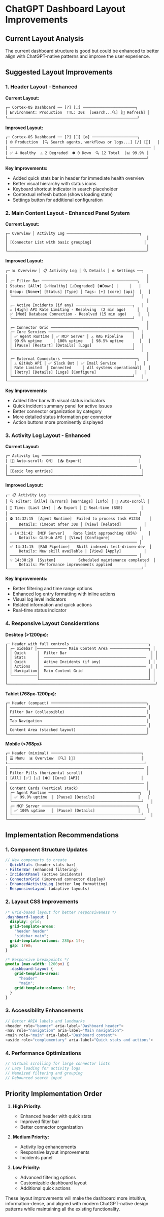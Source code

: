 # ChatGPT Dashboard Layout Improvements

## Current Layout Analysis

The current dashboard structure is good but could be enhanced to better align with ChatGPT-native patterns and improve the user experience.

## Suggested Layout Improvements

### 1. Header Layout - Enhanced

**Current Layout:**
```
┌─ Cortex-OS Dashboard ── [?] [⛶] ───────────────────────┐
│ Environment: Production  TTL: 30s  [Search...🔍] [🔄 Refresh] │
└─────────────────────────────────────────────────────────┘
```

**Improved Layout:**
```
┌─ Cortex-OS Dashboard ── [?] [⛶] [⚙️] ────────────────────┐
│ 🌐 Production  [🔍 Search agents, workflows or logs...] [/] [🔄]   │
│ ────────────────────────────────────────────────────────────── │
│ ✅ 4 Healthy  ⚠️ 2 Degraded  ⛔ 0 Down  🔍 12 Total  │📊 99.9% │
└─────────────────────────────────────────────────────────────┘
```

**Key Improvements:**
- Added quick stats bar in header for immediate health overview
- Better visual hierarchy with status icons
- Keyboard shortcut indicator in search placeholder
- Contextual refresh button (shows loading state)
- Settings button for additional configuration

### 2. Main Content Layout - Enhanced Panel System

**Current Layout:**
```
┌─ Overview │ Activity Log ────────────────────────────────┐
│                                                             │
│ [Connector List with basic grouping]                       │
│                                                             │
└─────────────────────────────────────────────────────────────┘
```

**Improved Layout:**
```
┌─ 📊 Overview │ 📋 Activity Log │ 🔍 Details │ ⚙️ Settings ──┐
│                                                             │
│ ┌─ Filter Bar ──────────────────────────────────────────┐   │
│ Status: [All▼] [✅Healthy] [⚠️Degraded] [⛔Down] │     │   │
│ Group: [None▼] [Status] [Type] │ Tags: [+] [core] [api]  │   │
│ └─────────────────────────────────────────────────────┘   │
│                                                             │
│ ┌─ Active Incidents (if any) ─────────────────────────┐   │
│ ⚠️ [High] API Rate Limiting - Resolving  (2 min ago)     │   │
│ ✅ [Med] Database Connection - Resolved (15 min ago)     │   │
│ └─────────────────────────────────────────────────────┘   │
│                                                             │
│ ┌─ Connector Grid ──────────────────────────────────────┐   │
│ ┌─ Core Services ─────────────────────────────────────┐   │
│ │ ✅ Agent Runtime │ ✅ MCP Server │ ⚠️ RAG Pipeline    │   │
│ │ 99.9% uptime     │ 100% uptime    │ 98.5% uptime       │   │
│ │ [Pause] [Restart] [Details] [Logs]                  │   │
│ └─────────────────────────────────────────────────────┘   │
│                                                             │
│ ┌─ External Connectors ─────────────────────────────────┐   │
│ │ ⚠️ GitHub API │ ✅ Slack Bot │ ✅ Email Service        │   │
│ │ Rate Limited  │ Connected     │ All systems operational│   │
│ │ [Retry] [Details] [Logs] [Configure]                 │   │
│ └─────────────────────────────────────────────────────┘   │
└─────────────────────────────────────────────────────────────┘
```

**Key Improvements:**
- Added filter bar with visual status indicators
- Quick incident summary panel for active issues
- Better connector organization by category
- More detailed status information per connector
- Action buttons more prominently displayed

### 3. Activity Log Layout - Enhanced

**Current Layout:**
```
┌─ Activity Log ───────────────────────────────────────────┐
│ [📜 Auto-scroll: ON]  [📥 Export]                         │
│ ──────────────────────────────────────────────────────── │
│ [Basic log entries]                                       │
└───────────────────────────────────────────────────────────┘
```

**Improved Layout:**
```
┌─ 📋 Activity Log ────────────────────────────────────────┐
│ 🔍 Filter: [All▼] [Errors] [Warnings] [Info] │ 📜 Auto-scroll │
│ 📅 Time: [Last 1h▼] │ 📥 Export │ 🔄 Real-time (SSE)        │
│ ──────────────────────────────────────────────────────── │
│ ⛔ 14:32:15  [Agent Runtime]  Failed to process task #1234    │
│     Details: Timeout after 30s │ [View] [Related]          │
│ ──────────────────────────────────────────────────────── │
│ ⚠️ 14:31:42  [MCP Server]    Rate limit approaching (85%)     │
│     Details: GitHub API │ [View] [Configure]              │
│ ──────────────────────────────────────────────────────── │
│ ✅ 14:31:15  [RAG Pipeline]   Skill indexed: test-driven-dev  │
│     Details: New skill available │ [View] [Apply]          │
│ ──────────────────────────────────────────────────────── │
│ 💡 14:30:28  [System]          Scheduled maintenance completed  │
│     Details: Performance improvements applied              │
└───────────────────────────────────────────────────────────┘
```

**Key Improvements:**
- Better filtering and time range options
- Enhanced log entry formatting with inline actions
- Visual log level indicators
- Related information and quick actions
- Real-time status indicator

### 4. Responsive Layout Considerations

**Desktop (>1200px):**
```
┌─ Header with full controls ──────────────────────────────────┐
│ ┌─ Sidebar │───────────── Main Content Area ─────────────────┐ │
│ │ Quick     │  Filter Bar                                     │ │
│ │ Stats     │  ─────────────────────────────────────────────  │ │
│ │ Quick     │  Active Incidents (if any)                     │ │
│ │ Actions   │  ─────────────────────────────────────────────  │ │
│ │ Navigation│  Main Content Grid                             │ │
│ └───────────│                                                │ │
│             └────────────────────────────────────────────────┘ │
└─────────────────────────────────────────────────────────────────┘
```

**Tablet (768px-1200px):**
```
┌─ Header (compact) ──────────────────────────────────────────┐
│ ──────────────────────────────────────────────────────────── │
│ Filter Bar (collapsible)                                    │
│ ──────────────────────────────────────────────────────────── │
│ Tab Navigation                                              │
│ ──────────────────────────────────────────────────────────── │
│ Content Area (stacked layout)                               │
└─────────────────────────────────────────────────────────────┘
```

**Mobile (<768px):**
```
┌─ Header (minimal) ────────────────────────────────────────┐
│ ☰ Menu  📊 Overview  [🔍] [🔄]                             │
└────────────────────────────────────────────────────────────┘
│ ─────────────────────────────────────────────────────────── │
│ Filter Pills (horizontal scroll)                            │
│ [All] [✅] [⚠️] [⛔] [Core] [API]                           │
│ ─────────────────────────────────────────────────────────── │
│ Content Cards (vertical stack)                              │
│ ┌─ Agent Runtime ────────────────────────────────────────┐   │
│ │ ✅ 99.9% uptime  │ [Pause] [Details]                   │   │
│ └─────────────────────────────────────────────────────────┘   │
│ ┌─ MCP Server ──────────────────────────────────────────┐   │
│ │ ✅ 100% uptime   │ [Pause] [Details]                   │   │
│ └─────────────────────────────────────────────────────────┘   │
└────────────────────────────────────────────────────────────┘
```

## Implementation Recommendations

### 1. Component Structure Updates

```typescript
// New components to create
- QuickStats (header stats bar)
- FilterBar (enhanced filtering)
- IncidentPanel (active incidents)
- ConnectorGrid (improved connector display)
- EnhancedActivityLog (better log formatting)
- ResponsiveLayout (adaptive layouts)
```

### 2. Layout CSS Improvements

```css
/* Grid-based layout for better responsiveness */
.dashboard-layout {
  display: grid;
  grid-template-areas:
    "header header"
    "sidebar main";
  grid-template-columns: 280px 1fr;
  gap: 1rem;
}

/* Responsive breakpoints */
@media (max-width: 1200px) {
  .dashboard-layout {
    grid-template-areas:
      "header"
      "main";
    grid-template-columns: 1fr;
  }
}
```

### 3. Accessibility Enhancements

```typescript
// Better ARIA labels and landmarks
<header role="banner" aria-label="Dashboard header">
<nav role="navigation" aria-label="Main navigation">
<main role="main" aria-label="Dashboard content">
<aside role="complementary" aria-label="Quick stats and actions">
```

### 4. Performance Optimizations

```typescript
// Virtual scrolling for large connector lists
// Lazy loading for activity logs
// Memoized filtering and grouping
// Debounced search input
```

## Priority Implementation Order

1. **High Priority:**
   - Enhanced header with quick stats
   - Improved filter bar
   - Better connector organization

2. **Medium Priority:**
   - Activity log enhancements
   - Responsive layout improvements
   - Incidents panel

3. **Low Priority:**
   - Advanced filtering options
   - Customizable dashboard layout
   - Additional quick actions

These layout improvements will make the dashboard more intuitive, information-dense, and aligned with modern ChatGPT-native design patterns while maintaining all the existing functionality.